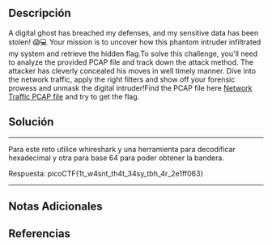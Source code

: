 ## Descripción

A digital ghost has breached my defenses, and my sensitive data has been stolen! 😱💻 Your mission is to uncover how this phantom intruder infiltrated my system and retrieve the hidden flag.To solve this challenge, you'll need to analyze the provided PCAP file and track down the attack method. The attacker has cleverly concealed his moves in well timely manner. Dive into the network traffic, apply the right filters and show off your forensic prowess and unmask the digital intruder!Find the PCAP file here [Network Traffic PCAP file](https://challenge-files.picoctf.net/c_verbal_sleep/586d0206891cc683bae1160ad6b0e05d7e10e7b2df122c0441ab06581038dd32/myNetworkTraffic.pcap) and try to get the flag.
## Solución

***
Para este reto utilice whireshark y una herramienta para decodificar hexadecimal y otra para base 64 para poder obtener la bandera.

Respuesta: picoCTF{1t_w4snt_th4t_34sy_tbh_4r_2e1ff063}
***
## Notas Adicionales

## Referencias